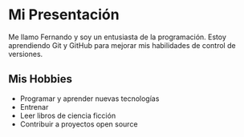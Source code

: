 # Mi Presentación

Me llamo Fernando y soy un entusiasta de la programación.
Estoy aprendiendo Git y GitHub para mejorar mis habilidades de control de versiones.


## Mis Hobbies

- Programar y aprender nuevas tecnologías
- Entrenar
- Leer libros de ciencia ficción
- Contribuir a proyectos open source

